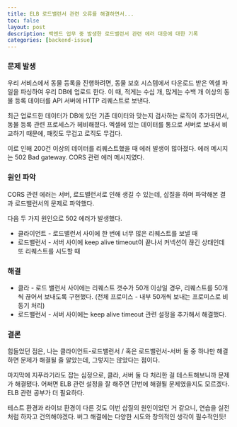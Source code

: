 ```yaml
---
title: ELB 로드밸런서 관련 오류를 해결하면서...
toc: false
layout: post
description: 백엔드 업무 중 발생한 로드밸런서 관련 에러 대응에 대한 기록
categories: [backend-issue]
---
```


### 문제 발생

우리 서비스에서 동물 등록을 진행하려면, 동물 보호 시스템에서 다운로드 받은 엑셀 파일을 파싱하여 우리 DB에 업로드 한다. 
이 때, 적게는 수십 개, 많게는 수백 개 이상의 동물 등록 데이터를 API 서버에 HTTP 리퀘스트로 보낸다. 

최근 업로드한 데이터가 DB에 있던 기존 데이터와 맞는지 검사하는 로직이 추가되면서, 동물 등록 관련 프로세스가 헤비해졌다. 
엑셀에 있는 데이터를 통으로 서버로 보내서 비교하기 때문에, 패킷도 무겁고 로직도 무겁다. 

이로 인해 200건 이상의 데이터를 리퀘스트했을 때 에러 발생이 많아졌다. 
에러 메시지는 502 Bad gateway. CORS 관련 에러 메시지였다. 

### 원인 파악
CORS 관련 에러는 서버, 로드밸런서로 인해 생길 수 있는데, 삽질을 하며 파악해본 결과 로드밸런서의 문제로 파악했다.

다음 두 가지 원인으로 502 에러가 발생했다.
- 클라이언트 - 로드밸런서 사이에 한 번에 너무 많은 리퀘스트를 보낼 때
- 로드밸런서 - 서버 사이에 keep alive timeout이 끝나서 커넥션이 끊긴 상태인데 또 리퀘스트를 시도할 때

### 해결
- 클라 - 로드 밸런서 사이에는 리퀘스트 갯수가 50개 이상일 경우, 리퀘스트를 50개씩 끊어서 보내도록 구현했다. (전체 프로미스 - 내부 50개씩 보내는 프로미스로 비동기 처리) 
- 로드밸런서 - 서버 사이에는 keep alive timeout 관련 설정을 추가해서 해결했다.


### 결론
힘들었던 점은, 나는 클라이언트-로드밸런서 / 혹은 로드밸런서-서버 둘 중 하나만 해결하면 문제가 해결될 줄 알았는데, 그렇지는 않았다는 점이다.

마지막에 지푸라기라도 잡는 심정으로, 클라, 서버 둘 다 처리한 걸 테스트해보니까 문제가 해결됐다. 
어쩌면 ELB 관련 설정을 잘 해주면 단번에 해결될 문제였을지도 모르겠다. ELB 관련 공부가 더 필요하다.

테스트 환경과 라이브 환경이 다른 것도 이번 삽질의 원인이었던 거 같으니, 연습을 실전처럼 하자고 건의해야겠다.
버그 해결에는 다양한 시도와 창의적인 생각이 필수적인듯!